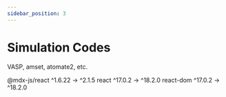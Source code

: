 ```yaml
---
sidebar_position: 3
---
```


# Simulation Codes

VASP, amset, atomate2, etc.

 @mdx-js/react  ^1.6.22  →   ^2.1.5
 react          ^17.0.2  →  ^18.2.0
 react-dom      ^17.0.2  →  ^18.2.0